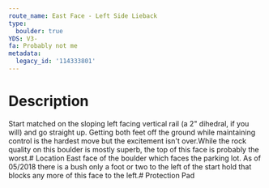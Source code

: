 ```yaml
---
route_name: East Face - Left Side Lieback
type:
  boulder: true
YDS: V3-
fa: Probably not me
metadata:
  legacy_id: '114333801'
---
```

# Description
Start matched on the sloping left facing vertical rail (a 2" dihedral, if you will) and go straight up. Getting both feet off the ground while maintaining control is the hardest move but the excitement isn't over.While the rock quality on this boulder is mostly superb, the top of this face is probably the worst.# Location
East face of the boulder which faces the parking lot. As of 05/2018 there is a bush only a foot or two to the left of the start hold that blocks any more of this face to the left.# Protection
Pad